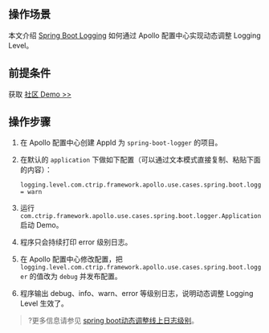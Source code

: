 ## 操作场景
本文介绍 [Spring Boot Logging](https://docs.spring.io/spring-boot/docs/current/reference/html/howto-logging.html) 如何通过 Apollo 配置中心实现动态调整 Logging Level。

## 前提条件

获取 [社区 Demo >>](https://github.com/ctripcorp/apollo-use-cases/tree/master/spring-boot-logger)


## 操作步骤
1. 在 Apollo 配置中心创建 AppId 为 `spring-boot-logger` 的项目。
2. 在默认的 `application` 下做如下配置（可以通过文本模式直接复制、粘贴下面的内容）：

    ```properties
    logging.level.com.ctrip.framework.apollo.use.cases.spring.boot.logger = warn
    ```
3. 运行 `com.ctrip.framework.apollo.use.cases.spring.boot.logger.Application` 启动 Demo。
4. 程序只会持续打印 error 级别日志。
5. 在 Apollo 配置中心修改配置，把 `logging.level.com.ctrip.framework.apollo.use.cases.spring.boot.logger` 的值改为 `debug` 并发布配置。
6. 程序输出 debug、info、warn、error 等级别日志，说明动态调整 Logging Level 生效了。

>?更多信息请参见 [spring boot动态调整线上日志级别](http://www.kailing.pub/article/index/arcid/189.html)。
